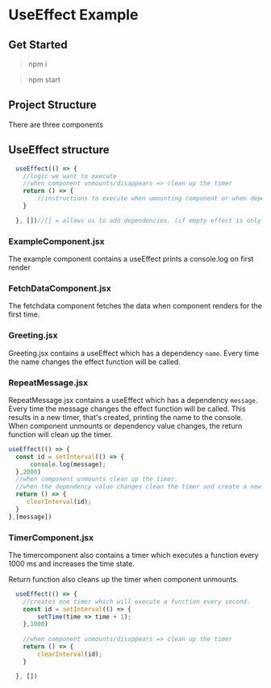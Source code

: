 # UseEffect Example

## Get Started

> npm i

> npm start

## Project Structure
There are three components 


## UseEffect structure
```javascript
  useEffect(() => {
    //logic we want to execute 
    //when component unmounts/disappears => clean up the timer
    return () => {
        //instructions to execute when umounting component or when dependency value changes. e.g. cleanup of timer
    }

  }, [])//[] = allows us to add dependencies. (if empty effect is only called on first render)

```

### ExampleComponent.jsx
  The example component contains a useEffect prints a console.log on first render
### FetchDataComponent.jsx
  The fetchdata component fetches the data when component renders for the first time.

### Greeting.jsx
  Greeting.jsx contains a useEffect which has a dependency `name`. Every time the name changes the effect function will be called. 

### RepeatMessage.jsx
  RepeatMessage.jsx contains a useEffect which has a dependency `message`. Every time the message changes the effect function will be called. This results in a new timer, that's created, printing the name to the console. 
  When component unmounts or dependency value changes, the return function will clean up the timer.
  
  ```javascript
  useEffect(() => {
    const id = setInterval(() => {
        console.log(message);
    },2000)
    //when component unmounts clean up the timer.
    //when the dependency value changes clean the timer and create a new one.
    return () => {
       clearInterval(id);
    }
  },[message])
```

### TimerComponent.jsx
The timercomponent also contains a timer which executes a function every 1000 ms and increases the time state. 

Return function also cleans up the timer when component unmounts. 

```javascript
  useEffect(() => {
    //creates one timer which will execute a function every second.
    const id = setInterval(() => {
        setTime(time => time + 1);
    },1000)
    
    //when component unmounts/disappears => clean up the timer
    return () => {
        clearInterval(id);
    }

  }, [])

```



